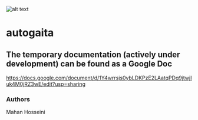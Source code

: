 ![alt text](https://github.com/mahan-hosseini/AutoGaitA/blob/main/res/autogaita_logo.png?raw=true)
# autogaita
## The temporary documentation (actively under development) can be found as a Google Doc
https://docs.google.com/document/d/1Y4wrrsjs0ybLDKPzE2LAatqPDq9jtwjIuk4M0jRZ3wE/edit?usp=sharing 

### Authors
Mahan Hosseini